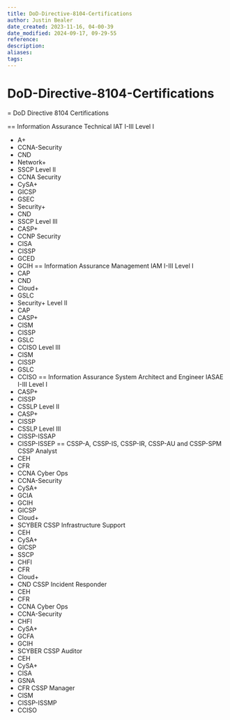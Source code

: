 ```yaml
---
title: DoD-Directive-8104-Certifications
author: Justin Bealer
date_created: 2023-11-16, 04-00-39
date_modified: 2024-09-17, 09-29-55
reference: 
description: 
aliases: 
tags: 
---
```

# DoD-Directive-8104-Certifications
= DoD Directive 8104 Certifications

== Information Assurance Technical IAT I-III
Level I
* A+
* CCNA-Security
* CND
* Network+
* SSCP
Level II
* CCNA Security
* CySA+
* GICSP
* GSEC
* Security+
* CND
* SSCP
Level III
* CASP+
* CCNP Security
* CISA
* CISSP
* GCED
* GCIH
== Information Assurance Management IAM I-III
Level I
* CAP
* CND
* Cloud+
* GSLC
* Security+
Level II
* CAP
* CASP+
* CISM
* CISSP
* GSLC
* CCISO
Level III
* CISM
* CISSP
* GSLC
* CCISO
== Information Assurance System Architect and Engineer IASAE I-III
Level I
* CASP+
* CISSP
* CSSLP
Level II
* CASP+
* CISSP
* CSSLP
Level III
* CISSP-ISSAP
* CISSP-ISSEP
== CSSP-A, CSSP-IS, CSSP-IR, CSSP-AU and CSSP-SPM
CSSP Analyst
* CEH
* CFR
* CCNA Cyber Ops
* CCNA-Security
* CySA+
* GCIA
* GCIH
* GICSP
* Cloud+
* SCYBER
CSSP Infrastructure Support
* CEH
* CySA+
* GICSP
* SSCP
* CHFI
* CFR
* Cloud+
* CND
CSSP Incident Responder
* CEH
* CFR
* CCNA Cyber Ops
* CCNA-Security
* CHFI
* CySA+
* GCFA
* GCIH
* SCYBER
CSSP Auditor
* CEH
* CySA+
* CISA
* GSNA
* CFR
CSSP Manager
* CISM
* CISSP-ISSMP
* CCISO
